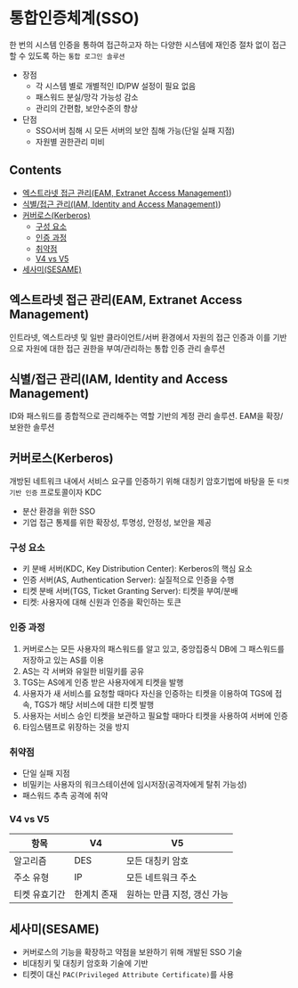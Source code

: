 통합인증체계(SSO)
===

한 번의 시스템 인증을 통하여 접근하고자 하는 다양한 시스템에 재인증 절차 없이 접근할 수 있도록 하는 `통합 로그인 솔루션`

- 장점
  - 각 시스템 별로 개별적인 ID/PW 설정이 필요 없음
  - 패스워드 분실/망각 가능성 감소
  - 관리의 간편함, 보안수준의 향상
- 단점
  - SSO서버 침해 시 모든 서버의 보안 침해 가능(단일 실패 지점)
  - 자원별 권한관리 미비

Contents
---

- [엑스트라넷 접근 관리(EAM, Extranet Access Management)](#엑스트라넷-접근-관리eam-extranet-access-management))
- [식별/접근 관리(IAM, Identity and Access Management)](#식별접근-관리iam-identity-and-access-management))
- [커버로스(Kerberos)](#커버로스kerberos)
  - [구성 요소](#구성-요소)
  - [인증 과정](#인증-과정)
  - [취약점](#취약점)
  - [V4 vs V5](#v4-vs-v5)
- [세사미(SESAME)](#세사미sesame)

엑스트라넷 접근 관리(EAM, Extranet Access Management)
---

인트라넷, 엑스트라넷 및 일반 클라이언트/서버 환경에서 자원의 접근 인증과 이를 기반으로 자원에 대한 접근 권한을 부여/관리하는 통합 인증 관리 솔루션

식별/접근 관리(IAM, Identity and Access Management)
---

ID와 패스워드를 종합적으로 관리해주는 역할 기반의 계정 관리 솔루션. EAM을 확장/보완한 솔루션

커버로스(Kerberos)
---

개방된 네트워크 내에서 서비스 요구를 인증하기 위해 대칭키 암호기법에 바탕을 둔 `티켓 기반 인증` 프로토콜이자 KDC

- 분산 환경을 위한 SSO
- 기업 접근 통제를 위한 확장성, 투명성, 안정성, 보안을 제공

### 구성 요소

- 키 분배 서버(KDC, Key Distribution Center): Kerberos의 핵심 요소
- 인증 서버(AS, Authentication Server): 실질적으로 인증을 수행
- 티켓 분배 서버(TGS, Ticket Granting Server): 티켓을 부여/분배
- 티켓: 사용자에 대해 신원과 인증을 확인하는 토큰

### 인증 과정

1. 커버로스는 모든 사용자의 패스워드를 알고 있고, 중앙집중식 DB에 그 패스워드를 저장하고 있는 AS를 이용
2. AS는 각 서버와 유일한 비밀키를 공유
3. TGS는 AS에게 인증 받은 사용자에게 티켓을 발행
4. 사용자가 새 서비스를 요청할 때마다 자신을 인증하는 티켓을 이용하여 TGS에 접속, TGS가 해당 서비스에 대한 티켓 발행
5. 사용자는 서비스 승인 티켓을 보관하고 필요할 때마다 티켓을 사용하여 서버에 인증
6. 타임스탬프로 위장하는 것을 방지

### 취약점

- 단일 실패 지점
- 비밀키는 사용자의 워크스테이션에 임시저장(공격자에게 탈취 가능성)
- 패스워드 추측 공격에 취약

### V4 vs V5

| 항목 | V4 | V5 |
|------|----|----|
| 알고리즘 | DES | 모든 대칭키 암호 |
| 주소 유형 | IP | 모든 네트워크 주소 |
| 티켓 유효기간 | 한계치 존재 | 원하는 만큼 지정, 갱신 가능 |

세사미(SESAME)
---

- 커버로스의 기능을 확장하고 약점을 보완하기 위해 개발된 SSO 기술
- 비대칭키 및 대칭키 암호화 기술에 기반
- 티켓이 대신 `PAC(Privileged Attribute Certificate)`를 사용
